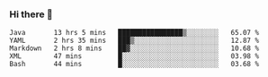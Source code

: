 ### Hi there 👋

<!--
**urzz/urzz** is a ✨ _special_ ✨ repository because its `README.md` (this file) appears on your GitHub profile.

Here are some ideas to get you started:

- 🔭 I’m currently working on ...
- 🌱 I’m currently learning ...
- 👯 I’m looking to collaborate on ...
- 🤔 I’m looking for help with ...
- 💬 Ask me about ...
- 📫 How to reach me: ...
- 😄 Pronouns: ...
- ⚡ Fun fact: ...
-->

<!--START_SECTION:waka-->
```text
Java       13 hrs 5 mins   ████████████████▒░░░░░░░░   65.07 % 
YAML       2 hrs 35 mins   ███▒░░░░░░░░░░░░░░░░░░░░░   12.87 % 
Markdown   2 hrs 8 mins    ██▓░░░░░░░░░░░░░░░░░░░░░░   10.68 % 
XML        47 mins         █░░░░░░░░░░░░░░░░░░░░░░░░   03.98 % 
Bash       44 mins         █░░░░░░░░░░░░░░░░░░░░░░░░   03.68 % 
```
<!--END_SECTION:waka-->
